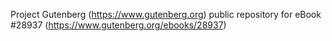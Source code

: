 Project Gutenberg (https://www.gutenberg.org) public repository for eBook #28937 (https://www.gutenberg.org/ebooks/28937)
